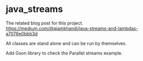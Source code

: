# java_streams

The related blog post for this project.
https://medium.com/@ajamkhandi/java-streams-and-lambdas-a7078e0bbb3d

All classes are stand alone and can be run by themselves.

Add Gson library to check the Parallel streams example.
